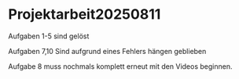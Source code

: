# Projektarbeit20250811

Aufgaben 1-5 sind gelöst

Aufgaben 7,10 Sind aufgrund eines Fehlers hängen geblieben

Aufgabe 8 muss nochmals komplett erneut mit den Videos beginnen.